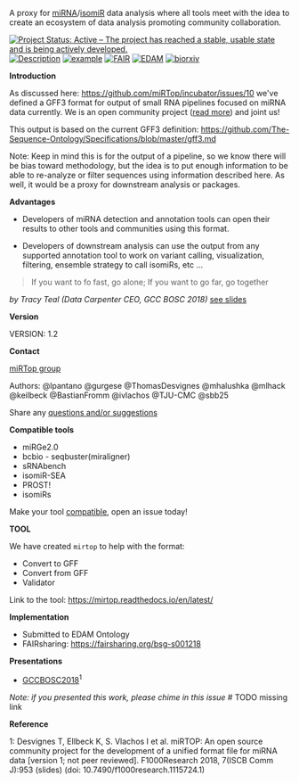 A proxy for [miRNA](https://en.wikipedia.org/wiki/MicroRNA)/[isomiR](https://en.wikipedia.org/wiki/IsomiR) data analysis where all tools meet with the idea to create an ecosystem of data analysis promoting community collaboration.

[![Project Status: Active – The project has reached a stable, usable state and is being actively developed.](http://www.repostatus.org/badges/latest/active.svg)](http://www.repostatus.org/#active)
[![Description](https://img.shields.io/badge/gff3-definition-yellow.svg)](https://github.com/miRTop/mirGFF3/blob/master/definition.md)
[![example](https://img.shields.io/badge/gff3-example-green.svg)](https://github.com/miRTop/mirGFF3/blob/master/example.gff)
[![FAIR](https://img.shields.io/badge/FAIRsharing-accepted-blue.svg)](https://fairsharing.org/bsg-s001218)
[![EDAM](https://img.shields.io/badge/EDAM-accepted-blue.svg)](http://bioportal.bioontology.org/ontologies/EDAM?p=classes&conceptid=format_3864)
[![biorxiv](https://img.shields.io/badge/biorxiv-accepted-red.svg)](https://www.biorxiv.org/content/10.1101/505222v1)



**Introduction**

As discussed here: https://github.com/miRTop/incubator/issues/10 we've defined a GFF3 format for output of small RNA pipelines focused on miRNA data currently. We is an open community project ([read more](http://mirtop.github.io)) and joint us!

This output is based on the current GFF3 definition: https://github.com/The-Sequence-Ontology/Specifications/blob/master/gff3.md

Note: Keep in mind this is for the output of a pipeline, so we know there will be bias toward methodology, but the idea is to put enough information to be able to re-analyze or filter sequences using information described here. As well, it would be a proxy for downstream analysis or packages.

**Advantages**

* Developers of miRNA detection and annotation tools can open their results to other tools and communities using this format.

* Developers of downstream analysis can use the output from any supported annotation tool to work on variant calling, visualization, filtering, ensemble strategy to call isomiRs, etc ...

> If you want to fo fast, go alone;
> If you want to go far, go together

*by Tracy Teal (Data Carpenter CEO, GCC BOSC 2018)* [see slides](https://gccbosc2018.sched.com/event/EQF7/opening-keynote-tracy-k-teal)

**Version**

VERSION: 1.2

**Contact**

[miRTop group](https://mirTop.github.io)

Authors: @lpantano @gurgese @ThomasDesvignes @mhalushka @mlhack @keilbeck @BastianFromm @ivlachos @TJU-CMC @sbb25

Share any [questions and/or suggestions](https://github.com/miRTop/mirGFF3/issues/new)

**Compatible tools**

* miRGe2.0
* bcbio - seqbuster(miraligner)
* sRNAbench
* isomiR-SEA
* PROST!
* isomiRs

Make your tool [compatible](https://github.com/miRTop/mirtop/issues/new), open an issue today!

**TOOL**

We have created `mirtop` to help with the format:

* Convert to GFF
* Convert from GFF
* Validator

Link to the tool: https://mirtop.readthedocs.io/en/latest/

**Implementation**

* Submitted to EDAM Ontology
* FAIRsharing: https://fairsharing.org/bsg-s001218


**Presentations**

* [GCCBOSC2018](https://f1000research.com/slides/7-953)<sup>1</sup>

*Note: if you presented this work, please chime in this issue* # TODO missing link


**Reference**

1: Desvignes T, EIlbeck K, S. Vlachos I et al. miRTOP: An open source community project for the development of a unified format file for miRNA data [version 1; not peer reviewed]. F1000Research 2018, 7(ISCB Comm J):953 (slides) (doi: 10.7490/f1000research.1115724.1)
